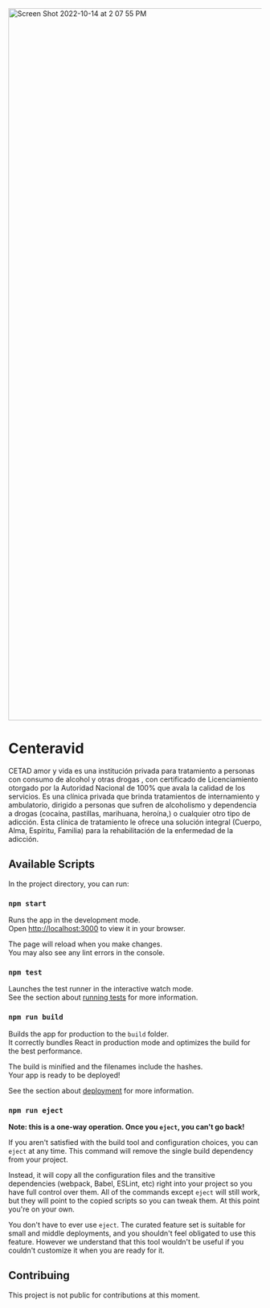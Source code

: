 <img width="1418" alt="Screen Shot 2022-10-14 at 2 07 55 PM" src="https://user-images.githubusercontent.com/51935560/195912865-3b03c599-81dd-484e-90d7-0879b35cbf31.png">

# Centeravid

CETAD amor y vida es una institución privada para tratamiento a personas con consumo de alcohol y otras drogas , con certificado de Licenciamiento otorgado por la Autoridad Nacional de 100% que avala la calidad de los servicios. Es una clínica privada que brinda tratamientos de internamiento y ambulatorio, dirigido a personas que sufren de alcoholismo y dependencia a drogas (cocaína, pastillas, marihuana, heroína,) o cualquier otro tipo de adicción. Esta clínica de tratamiento le ofrece una solución integral (Cuerpo, Alma, Espíritu, Familia) para la rehabilitación de la enfermedad de la adicción.

## Available Scripts

In the project directory, you can run:

### `npm start`

Runs the app in the development mode.\
Open [http://localhost:3000](http://localhost:3000) to view it in your browser.

The page will reload when you make changes.\
You may also see any lint errors in the console.

### `npm test`

Launches the test runner in the interactive watch mode.\
See the section about [running tests](https://facebook.github.io/create-react-app/docs/running-tests) for more information.

### `npm run build`

Builds the app for production to the `build` folder.\
It correctly bundles React in production mode and optimizes the build for the best performance.

The build is minified and the filenames include the hashes.\
Your app is ready to be deployed!

See the section about [deployment](https://facebook.github.io/create-react-app/docs/deployment) for more information.

### `npm run eject`

**Note: this is a one-way operation. Once you `eject`, you can't go back!**

If you aren't satisfied with the build tool and configuration choices, you can `eject` at any time. This command will remove the single build dependency from your project.

Instead, it will copy all the configuration files and the transitive dependencies (webpack, Babel, ESLint, etc) right into your project so you have full control over them. All of the commands except `eject` will still work, but they will point to the copied scripts so you can tweak them. At this point you're on your own.

You don't have to ever use `eject`. The curated feature set is suitable for small and middle deployments, and you shouldn't feel obligated to use this feature. However we understand that this tool wouldn't be useful if you couldn't customize it when you are ready for it.

## Contribuing
This project is not public for contributions at this moment.
